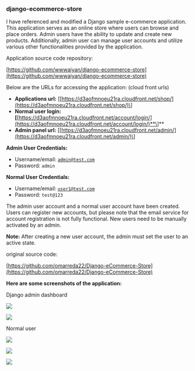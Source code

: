 ### django-ecommerce-store

I have referenced and modified a Django sample e-commerce application. This application serves as an online store where users can browse and place orders. Admin users have the ability to update and create new products. Additionally, admin user can manage user accounts and utilize various other functionalities provided by the application.

Application source code repository:

[https://github.com/wwwaiyan/django-ecommerce-store](https://github.com/wwwaiyan/django-ecommerce-store)

Below are the URLs for accessing the application: (cloud front urls)

*   **Applications url:** \[[https://d3aofmnoeu21ra.cloudfront.net/shop/](https://d3aofmnoeu21ra.cloudfront.net/shop/)\]
*   **Normal user login: \[**[https://d3aofmnoeu21ra.cloudfront.net/account/login/](https://d3aofmnoeu21ra.cloudfront.net/account/login/)**\]**
*   **Admin panel url:** \[[https://d3aofmnoeu21ra.cloudfront.net/admin/](https://d3aofmnoeu21ra.cloudfront.net/admin/)\]

**Admin User Credentials:**

*   Username/email: [`admin@test.com`](mailto:admin@test.com)
*   Password: `admin`

**Normal User Credentials:**

*   Username/email: [`user1@test.com`](mailto:user1@test.com)
*   Password: `test@123`

The admin user account and a normal user account have been created. Users can register new accounts, but please note that the email service for account registration is not fully functional. New users need to be manually activated by an admin.

**Note:** After creating a new user account, the admin must set the user to an active state.

original source code:

[https://github.com/omarreda22/Django-eCommerce-Store](https://github.com/omarreda22/Django-eCommerce-Store)

**Here are some screenshots of the application:**

Django admin dashboard

![](https://t9018296322.p.clickup-attachments.com/t9018296322/078f280d-da76-4438-a8fb-d38ca8c565f8/image.png)

![](https://t9018296322.p.clickup-attachments.com/t9018296322/c73541ec-e30c-4e4b-99cc-8a1cdc8e8cae/image.png)

Normal user

![](https://t9018296322.p.clickup-attachments.com/t9018296322/934dd43b-6e28-4a8b-b4c6-862a88fdacd4/image.png)

![](https://t9018296322.p.clickup-attachments.com/t9018296322/6f226d35-3a46-4921-a45d-d93cf243a5a2/image.png)

![](https://t9018296322.p.clickup-attachments.com/t9018296322/8cec1f62-c434-475f-8479-71095882f0da/image.png)